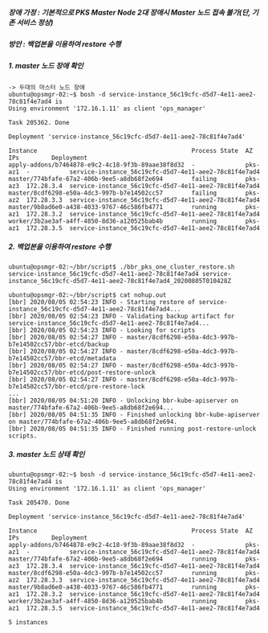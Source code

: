 ##### 장애 가정 : 기본적으로 PKS Master Node 2대 장애시 Master 노드 접속 불가(단, 기존 서비스 정상)   
##### 방안 : 백업본을 이용하여 restore 수행


##### 1. master 노드 장애 확인
    -> 두대의 마스터 노드 장애
    ubuntu@opsmgr-02:~$ bosh -d service-instance_56c19cfc-d5d7-4e11-aee2-78c81f4e7ad4 is
    Using environment '172.16.1.11' as client 'ops_manager'
    
    Task 205362. Done
    
    Deployment 'service-instance_56c19cfc-d5d7-4e11-aee2-78c81f4e7ad4'
    
    Instance                                           Process State  AZ       IPs         Deployment
    apply-addons/b7464878-e9c2-4c18-9f3b-89aae38f8d32  -              pks-az1  -           service-instance_56c19cfc-d5d7-4e11-aee2-78c81f4e7ad4
    master/774bfafe-67a2-406b-9ee5-a8db68f2e694        failing        pks-az3  172.28.3.4  service-instance_56c19cfc-d5d7-4e11-aee2-78c81f4e7ad4
    master/8cdf6298-e50a-4dc3-997b-b7e14502cc57        failing        pks-az2  172.28.3.3  service-instance_56c19cfc-d5d7-4e11-aee2-78c81f4e7ad4
    master/9b8ad6e0-a438-4033-9767-46c586fb4771        running        pks-az1  172.28.3.2  service-instance_56c19cfc-d5d7-4e11-aee2-78c81f4e7ad4
    worker/3b2ae3af-a4ff-4850-8d36-a120525bab4b        running        pks-az1  172.28.3.5  service-instance_56c19cfc-d5d7-4e11-aee2-78c81f4e7ad4

##### 2. 백업본을 이용하여 restore 수행
    ubuntu@opsmgr-02:~/bbr/script$ ./bbr_pks_one_cluster_restore.sh service-instance_56c19cfc-d5d7-4e11-aee2-78c81f4e7ad4 service-instance_56c19cfc-d5d7-4e11-aee2-78c81f4e7ad4_20200805T010428Z 
    
    ubuntu@opsmgr-02:~/bbr/script$ cat nohup.out
    [bbr] 2020/08/05 02:54:23 INFO - Starting restore of service-instance_56c19cfc-d5d7-4e11-aee2-78c81f4e7ad4...
    [bbr] 2020/08/05 02:54:23 INFO - Validating backup artifact for service-instance_56c19cfc-d5d7-4e11-aee2-78c81f4e7ad4...
    [bbr] 2020/08/05 02:54:23 INFO - Looking for scripts
    [bbr] 2020/08/05 02:54:27 INFO - master/8cdf6298-e50a-4dc3-997b-b7e14502cc57/bbr-etcd/backup
    [bbr] 2020/08/05 02:54:27 INFO - master/8cdf6298-e50a-4dc3-997b-b7e14502cc57/bbr-etcd/metadata
    [bbr] 2020/08/05 02:54:27 INFO - master/8cdf6298-e50a-4dc3-997b-b7e14502cc57/bbr-etcd/post-restore-unlock
    [bbr] 2020/08/05 02:54:27 INFO - master/8cdf6298-e50a-4dc3-997b-b7e14502cc57/bbr-etcd/pre-restore-lock
    ...
    [bbr] 2020/08/05 04:51:20 INFO - Unlocking bbr-kube-apiserver on master/774bfafe-67a2-406b-9ee5-a8db68f2e694...
    [bbr] 2020/08/05 04:51:35 INFO - Finished unlocking bbr-kube-apiserver on master/774bfafe-67a2-406b-9ee5-a8db68f2e694.
    [bbr] 2020/08/05 04:51:35 INFO - Finished running post-restore-unlock scripts.
    
##### 3. master 노드 상태 확인   
    ubuntu@opsmgr-02:~$ bosh -d service-instance_56c19cfc-d5d7-4e11-aee2-78c81f4e7ad4 is
    Using environment '172.16.1.11' as client 'ops_manager'
    
    Task 205470. Done
    
    Deployment 'service-instance_56c19cfc-d5d7-4e11-aee2-78c81f4e7ad4'
    
    Instance                                           Process State  AZ       IPs         Deployment
    apply-addons/b7464878-e9c2-4c18-9f3b-89aae38f8d32  -              pks-az1  -           service-instance_56c19cfc-d5d7-4e11-aee2-78c81f4e7ad4
    master/774bfafe-67a2-406b-9ee5-a8db68f2e694        running        pks-az3  172.28.3.4  service-instance_56c19cfc-d5d7-4e11-aee2-78c81f4e7ad4
    master/8cdf6298-e50a-4dc3-997b-b7e14502cc57        running        pks-az2  172.28.3.3  service-instance_56c19cfc-d5d7-4e11-aee2-78c81f4e7ad4
    master/9b8ad6e0-a438-4033-9767-46c586fb4771        running        pks-az1  172.28.3.2  service-instance_56c19cfc-d5d7-4e11-aee2-78c81f4e7ad4
    worker/3b2ae3af-a4ff-4850-8d36-a120525bab4b        running        pks-az1  172.28.3.5  service-instance_56c19cfc-d5d7-4e11-aee2-78c81f4e7ad4
    
    5 instances